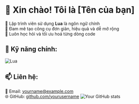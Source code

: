 # 👋 Xin chào! Tôi là [Tên của bạn]

🔹 Lập trình viên sử dụng **Lua** là ngôn ngữ chính  
🔹 Đam mê tạo công cụ đơn giản, hiệu quả và dễ mở rộng  
🔹 Luôn học hỏi và tối ưu hoá từng dòng code

## 🔧 Kỹ năng chính:
![Lua](https://img.shields.io/badge/Lua-000080?style=flat&logo=lua&logoColor=white)

## 📫 Liên hệ:
📧 Email: yourname@example.com  
🌐 GitHub: [github.com/yourusername](https://github.com/yourusername)
![Your GitHub stats](https://github-readme-stats.vercel.app/api?username=yourusername&show_icons=true&theme=radical)
